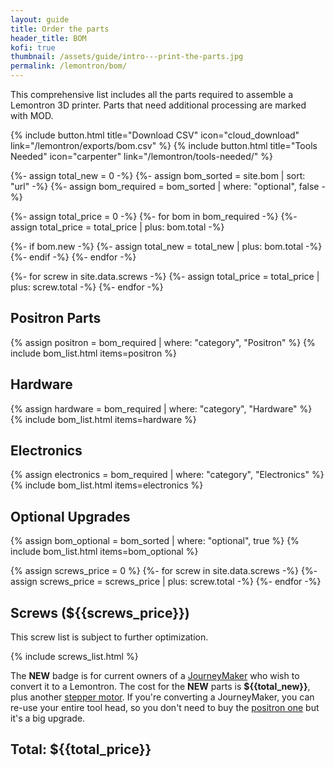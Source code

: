 ```yaml
---
layout: guide
title: Order the parts
header_title: BOM
kofi: true
thumbnail: /assets/guide/intro---print-the-parts.jpg
permalink: /lemontron/bom/
---
```


This comprehensive list includes all the parts required to assemble a Lemontron 3D printer. Parts that need
additional processing are marked with MOD.

<div class="paragraph">
    {% include button.html title="Download CSV" icon="cloud_download" link="/lemontron/exports/bom.csv" %}
    {% include button.html title="Tools Needed" icon="carpenter" link="/lemontron/tools-needed/" %}
</div>

{%- assign total_new = 0 -%}
{%- assign bom_sorted = site.bom | sort: "url" -%}
{%- assign bom_required = bom_sorted | where: "optional", false -%}

{%- assign total_price = 0 -%}
{%- for bom in bom_required -%}
{%- assign total_price = total_price | plus: bom.total -%}

{%- if bom.new -%}
{%- assign total_new = total_new | plus: bom.total -%}
{%- endif -%}
{%- endfor -%}

{%- for screw in site.data.screws -%}
{%- assign total_price = total_price | plus: screw.total -%}
{%- endfor -%}

## Positron Parts

{% assign positron = bom_required | where: "category", "Positron" %}
{% include bom_list.html items=positron %}

## Hardware

{% assign hardware = bom_required | where: "category", "Hardware" %}
{% include bom_list.html items=hardware %}

## Electronics

{% assign electronics = bom_required | where: "category", "Electronics" %}
{% include bom_list.html items=electronics %}

## Optional Upgrades

{% assign bom_optional = bom_sorted | where: "optional", true %}
{% include bom_list.html items=bom_optional %}

{% assign screws_price = 0 %}
{%- for screw in site.data.screws -%}
{%- assign screws_price = screws_price | plus: screw.total -%}
{%- endfor -%}

## Screws (${{screws_price}})

This screw list is subject to further optimization.

{% include screws_list.html %}

The **NEW** badge is for current owners of a [JourneyMaker](/lemontron/lemontron-journeymaker-origins) who wish to
convert it to a
Lemontron. The cost for the **NEW** parts is **${{total_new}}**, plus another [stepper motor](/lemontron/bom/stepper).
If you're converting a JourneyMaker, you can re-use your entire tool head, so you don't need to buy
the [positron one](/lemontron/bom/hotend) but it's a big upgrade.

## Total: **${{total_price}}**